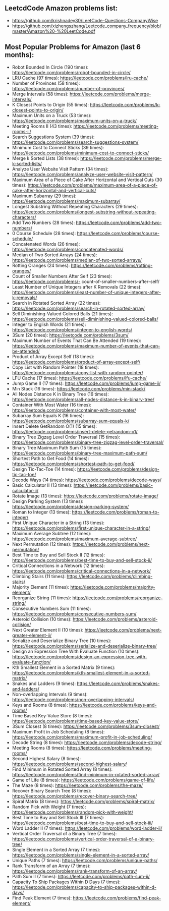 ## LeetcdCode Amazon problems list:
- https://github.com/krishnadey30/LeetCode-Questions-CompanyWise
- https://github.com/xizhengszhang/Leetcode_company_frequency/blob/master/Amazon%20-%20LeetCode.pdf

## Most Popular Problems for Amazon (last 6 months):
- Robot Bounded In Circle (190 times): https://leetcode.com/problems/robot-bounded-in-circle/
- LRU Cache (97 times): https://leetcode.com/problems/lru-cache/
- Number of Provinces (58 times): https://leetcode.com/problems/number-of-provinces/
- Merge Intervals (58 times): https://leetcode.com/problems/merge-intervals/
- K Closest Points to Origin (55 times): https://leetcode.com/problems/k-closest-points-to-origin/
- Maximum Units on a Truck (53 times): https://leetcode.com/problems/maximum-units-on-a-truck/
- Meeting Rooms II (43 times): https://leetcode.com/problems/meeting-rooms-ii/
- Search Suggestions System (39 times): https://leetcode.com/problems/search-suggestions-system/
- Minimum Cost to Connect Sticks (39 times): https://leetcode.com/problems/minimum-cost-to-connect-sticks/
- Merge k Sorted Lists (38 times): https://leetcode.com/problems/merge-k-sorted-lists/
- Analyze User Website Visit Pattern (34 times): https://leetcode.com/problems/analyze-user-website-visit-pattern/
- Maximum Area of a Piece of Cake After Horizontal and Vertical Cuts (30 times): https://leetcode.com/problems/maximum-area-of-a-piece-of-cake-after-horizontal-and-vertical-cuts/
- Maximum Subarray (29 times): https://leetcode.com/problems/maximum-subarray/
- Longest Substring Without Repeating Characters (29 times): https://leetcode.com/problems/longest-substring-without-repeating-characters/
- Add Two Numbers (28 times): https://leetcode.com/problems/add-two-numbers/
- 0 Course Schedule (28 times): https://leetcode.com/problems/course-schedule/
- Concatenated Words (26 times): https://leetcode.com/problems/concatenated-words/
- Median of Two Sorted Arrays (24 times): https://leetcode.com/problems/median-of-two-sorted-arrays/
- Rotting Oranges (24 times): https://leetcode.com/problems/rotting-oranges/
- Count of Smaller Numbers After Self (23 times): https://leetcode.com/problems/- count-of-smaller-numbers-after-self/
- Least Number of Unique Integers after K Removals (22 times): https://leetcode.com/problems/least-number-of-unique-integers-after-k-removals/
- Search in Rotated Sorted Array (22 times): https://leetcode.com/problems/search-in-rotated-sorted-array/
- Sell Diminishing-Valued Colored Balls (21 times): https://leetcode.com/problems/sell-diminishing-valued-colored-balls/
- Integer to English Words (21 times): https://leetcode.com/problems/integer-to-english-words/
- 3Sum (20 times): https://leetcode.com/problems/3sum/
- Maximum Number of Events That Can Be Attended (19 times): https://leetcode.com/problems/maximum-number-of-events-that-can-be-attended/
- Product of Array Except Self (18 times): https://leetcode.com/problems/product-of-array-except-self/
- Copy List with Random Pointer (18 times): https://leetcode.com/problems/copy-list-with-random-pointer/
- LFU Cache (17 times): https://leetcode.com/problems/lfu-cache/
- Jump Game II (17 times): https://leetcode.com/problems/jump-game-ii/
- Min Stack (16 times): https://leetcode.com/problems/min-stack/
- All Nodes Distance K in Binary Tree (16 times): https://leetcode.com/problems/all-nodes-distance-k-in-binary-tree/
- Container With Most Water (16 times): https://leetcode.com/problems/container-with-most-water/
- Subarray Sum Equals K (16 times): https://leetcode.com/problems/subarray-sum-equals-k/
- Insert Delete GetRandom O(1) (15 times): https://leetcode.com/problems/insert-delete-getrandom-o1/
- Binary Tree Zigzag Level Order Traversal (15 times): https://leetcode.com/problems/binary-tree-zigzag-level-order-traversal/
- Binary Tree Maximum Path Sum (15 times): https://leetcode.com/problems/binary-tree-maximum-path-sum/
- Shortest Path to Get Food (14 times): https://leetcode.com/problems/shortest-path-to-get-food/
- Design Tic-Tac-Toe (14 times): https://leetcode.com/problems/design-tic-tac-toe/
- Decode Ways (14 times): https://leetcode.com/problems/decode-ways/
- Basic Calculator II (13 times): https://leetcode.com/problems/basic-calculator-ii/
- Rotate Image (13 times): https://leetcode.com/problems/rotate-image/
- Design Parking System (13 times): https://leetcode.com/problems/design-parking-system/
- Roman to Integer (13 times): https://leetcode.com/problems/roman-to-integer/
- First Unique Character in a String (13 times): https://leetcode.com/problems/first-unique-character-in-a-string/
- Maximum Average Subtree (12 times): https://leetcode.com/problems/maximum-average-subtree/
- Next Permutation (12 times): https://leetcode.com/problems/next-permutation/
- Best Time to Buy and Sell Stock II (12 times): https://leetcode.com/problems/best-time-to-buy-and-sell-stock-ii/
- Critical Connections in a Network (12 times): https://leetcode.com/problems/critical-connections-in-a-network/
- Climbing Stairs (11 times): https://leetcode.com/problems/climbing-stairs/
- Majority Element (11 times): https://leetcode.com/problems/majority-element/
- Reorganize String (11 times): https://leetcode.com/problems/reorganize-string/
- Consecutive Numbers Sum (11 times): https://leetcode.com/problems/consecutive-numbers-sum/
- Asteroid Collision (10 times): https://leetcode.com/problems/asteroid-collision/
- Next Greater Element II (10 times): https://leetcode.com/problems/next-greater-element-ii/
- Serialize and Deserialize Binary Tree (10 times): https://leetcode.com/problems/serialize-and-deserialize-binary-tree/
- Design an Expression Tree With Evaluate Function (10 times): https://leetcode.com/problems/design-an-expression-tree-with-evaluate-function/
- Kth Smallest Element in a Sorted Matrix (9 times): https://leetcode.com/problems/kth-smallest-element-in-a-sorted-matrix/
- Snakes and Ladders (9 times): https://leetcode.com/problems/snakes-and-ladders/
- Non-overlapping Intervals (9 times): https://leetcode.com/problems/non-overlapping-intervals/
- Keys and Rooms (8 times): https://leetcode.com/problems/keys-and-rooms/
- Time Based Key-Value Store (8 times): https://leetcode.com/problems/time-based-key-value-store/
- 3Sum Closest (8 times): https://leetcode.com/problems/3sum-closest/
- Maximum Profit in Job Scheduling (8 times): https://leetcode.com/problems/maximum-profit-in-job-scheduling/
- Decode String (8 times): https://leetcode.com/problems/decode-string/
- Meeting Rooms (8 times): https://leetcode.com/problems/meeting-rooms/
- Second Highest Salary (8 times): https://leetcode.com/problems/second-highest-salary/
- Find Minimum in Rotated Sorted Array (8 times): https://leetcode.com/problems/find-minimum-in-rotated-sorted-array/
- Game of Life (8 times): https://leetcode.com/problems/game-of-life/
- The Maze (8 times): https://leetcode.com/problems/the-maze/
- Recover Binary Search Tree (8 times): https://leetcode.com/problems/recover-binary-search-tree/
- Spiral Matrix (8 times): https://leetcode.com/problems/spiral-matrix/
- Random Pick with Weight (7 times): https://leetcode.com/problems/random-pick-with-weight/
- Best Time to Buy and Sell Stock III (7 times): https://leetcode.com/problems/best-time-to-buy-and-sell-stock-iii/
- Word Ladder II (7 times): https://leetcode.com/problems/word-ladder-ii/
- Vertical Order Traversal of a Binary Tree (7 times): https://leetcode.com/problems/vertical-order-traversal-of-a-binary-tree/
- Single Element in a Sorted Array (7 times): https://leetcode.com/problems/single-element-in-a-sorted-array/
- Unique Paths (7 times): https://leetcode.com/problems/unique-paths/
- Rank Transform of an Array (7 times): https://leetcode.com/problems/rank-transform-of-an-array/
- Path Sum II (7 times): https://leetcode.com/problems/path-sum-ii/
- Capacity To Ship Packages Within D Days (7 times): https://leetcode.com/problems/capacity-to-ship-packages-within-d-days/
- Find Peak Element (7 times): https://leetcode.com/problems/find-peak-element/